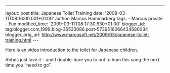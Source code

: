 ---
layout: post
title: Japanese Toilet Training
date: '2009-03-11T08:16:00.001+01:00'
author: Marcus Hammarberg
tags: - Marcus
private - Fun
modified_time: '2009-03-11T08:17:30.630+01:00'
blogger_id: tag:blogger.com,1999:blog-36533086.post-5739516066434680034
blogger_orig_url: http://www.marcusoft.net/2009/03/japanese-toilet-training.html ---

Here is an video introduction to the toilet for Japanese children.

<div
id="scid:5737277B-5D6D-4f48-ABFC-DD9C333F4C5D:cc08fd48-02d5-4742-bf8c-4e4c8b7208e9"
class="wlWriterEditableSmartContent"
style="padding-right: 0px; display: inline; padding-left: 0px; float: none; padding-bottom: 0px; margin: 0px; padding-top: 0px">

<div>

</div>

</div>

Abbes just love it – and I double-dare you to not to hum this song the
next time you “need to go”.
